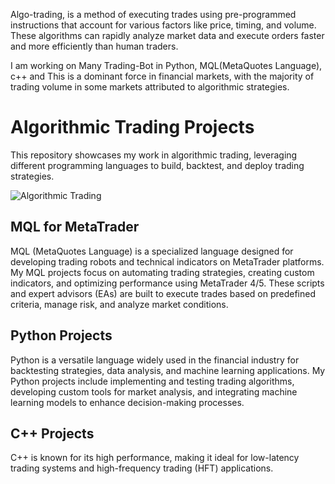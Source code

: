 Algo-trading, is a method of executing trades using pre-programmed instructions that account for various factors like price, timing, and volume. These algorithms can rapidly analyze market data and execute orders faster and more efficiently than human traders. 

I am working on Many Trading-Bot in Python, MQL(MetaQuotes Language), c++ and This is a dominant force in financial markets, with the majority of trading volume in some markets attributed to algorithmic strategies.
# Algorithmic Trading Projects

This repository showcases my work in algorithmic trading, leveraging different programming languages to build, backtest, and deploy trading strategies.

![Algorithmic Trading](https://i.postimg.cc/qzsgKTNd/algorithmic-trading.png)

## MQL for MetaTrader
MQL (MetaQuotes Language) is a specialized language designed for developing trading robots and technical indicators on MetaTrader platforms. My MQL projects focus on automating trading strategies, creating custom indicators, and optimizing performance using MetaTrader 4/5. These scripts and expert advisors (EAs) are built to execute trades based on predefined criteria, manage risk, and analyze market conditions.

## Python Projects
Python is a versatile language widely used in the financial industry for backtesting strategies, data analysis, and machine learning applications. My Python projects include implementing and testing trading algorithms, developing custom tools for market analysis, and integrating machine learning models to enhance decision-making processes.

## C++ Projects
C++ is known for its high performance, making it ideal for low-latency trading systems and high-frequency trading (HFT) applications.

